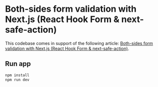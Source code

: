 # Both-sides form validation with Next.js (React Hook Form & next-safe-action)

This codebase comes in support of the following article: [Both-sides form validation with Next.js (React Hook Form & next-safe-action)](https://www.arnaudrenaud.com/articles/nextjs-forms-both-sides-validation/).

## Run app

```bash
npm install
npm run dev
```
